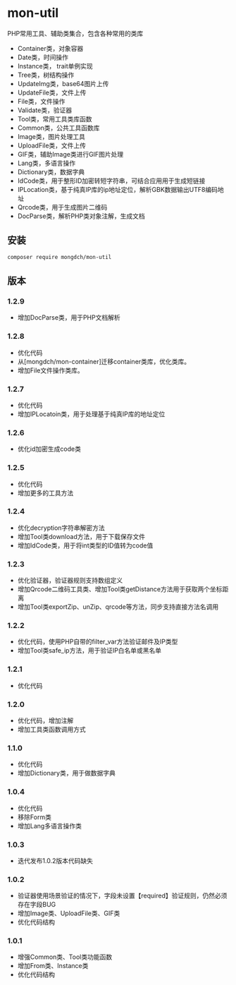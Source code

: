 # mon-util

PHP常用工具、辅助类集合，包含各种常用的类库

* Container类，对象容器
* Date类，时间操作
* Instance类， trait单例实现
* Tree类，树结构操作
* UpdateImg类，base64图片上传
* UpdateFile类，文件上传
* File类，文件操作
* Validate类，验证器
* Tool类，常用工具类库函数
* Common类，公共工具函数库
* Image类，图片处理工具
* UploadFile类，文件上传
* GIF类，辅助Image类进行GIF图片处理
* Lang类，多语言操作
* Dictionary类，数据字典
* IdCode类，用于整形ID加密转短字符串，可结合应用用于生成短链接
* IPLocation类，基于纯真IP库的ip地址定位，解析GBK数据输出UTF8编码地址
* Qrcode类，用于生成图片二维码
* DocParse类，解析PHP类对象注解，生成文档

## 安装

```bash
composer require mongdch/mon-util
```

## 版本

### 1.2.9

* 增加DocParse类，用于PHP文档解析

### 1.2.8

* 优化代码
* 从[mongdch/mon-container]迁移container类库，优化类库。
* 增加File文件操作类库。

### 1.2.7

* 优化代码
* 增加IPLocatoin类，用于处理基于纯真IP库的地址定位

### 1.2.6

* 优化id加密生成code类

### 1.2.5

* 优化代码
* 增加更多的工具方法

### 1.2.4

* 优化decryption字符串解密方法
* 增加Tool类download方法，用于下载保存文件
* 增加IdCode类，用于将int类型的ID值转为code值

### 1.2.3

* 优化验证器，验证器规则支持数组定义
* 增加Qrcode二维码工具类、增加Tool类getDistance方法用于获取两个坐标距离
* 增加Tool类exportZip、unZip、qrcode等方法，同步支持直接方法名调用

### 1.2.2

* 优化代码，使用PHP自带的filter_var方法验证邮件及IP类型
* 增加Tool类safe_ip方法，用于验证IP白名单或黑名单

### 1.2.1

* 优化代码

### 1.2.0

* 优化代码，增加注解
* 增加工具类函数调用方式

### 1.1.0

* 优化代码
* 增加Dictionary类，用于做数据字典

### 1.0.4

* 优化代码
* 移除Form类
* 增加Lang多语言操作类

### 1.0.3

* 迭代发布1.0.2版本代码缺失

### 1.0.2

* 验证器使用场景验证的情况下，字段未设置【required】验证规则，仍然必须存在字段BUG
* 增加Image类、UploadFile类、GIF类
* 优化代码结构

### 1.0.1

* 增强Common类、Tool类功能函数
* 增加From类、Instance类
* 优化代码结构
